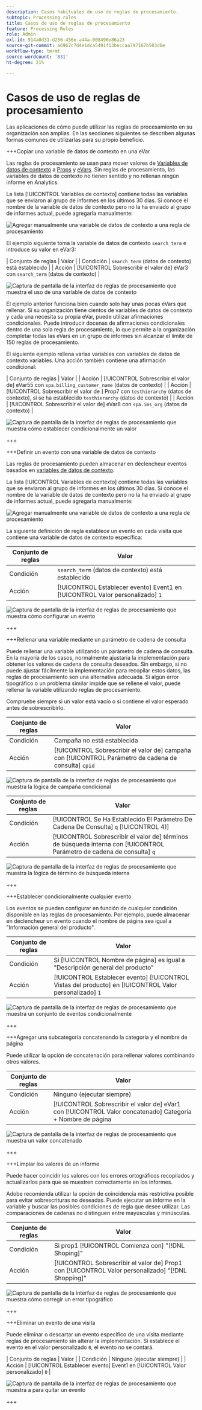 ```yaml
---
description: Casos habituales de uso de reglas de procesamiento.
subtopic: Processing rules
title: Casos de uso de reglas de procesamiento
feature: Processing Rules
role: Admin
exl-id: 914a0d31-d256-456e-a44a-008490e86a23
source-git-commit: a6967c7d4e1dca5491f13beccaa797167b503d6e
workflow-type: tm+mt
source-wordcount: '831'
ht-degree: 21%

---
```


# Casos de uso de reglas de procesamiento

Las aplicaciones de cómo puede utilizar las reglas de procesamiento en su organización son amplias. En las secciones siguientes se describen algunas formas comunes de utilizarlas para su propio beneficio.

+++Copiar una variable de datos de contexto en una eVar

Las reglas de procesamiento se usan para mover valores de [Variables de datos de contexto](/help/implement/vars/page-vars/contextdata.md) a [Props](/help/components/dimensions/prop.md) y [eVars](/help/components/dimensions/evar.md). Sin reglas de procesamiento, las variables de datos de contexto no tienen sentido y no rellenan ningún informe en Analytics.

La lista [!UICONTROL Variables de contexto] contiene todas las variables que se enviaron al grupo de informes en los últimos 30 días. Si conoce el nombre de la variable de datos de contexto pero no la ha enviado al grupo de informes actual, puede agregarla manualmente:

![Agregar manualmente una variable de datos de contexto a una regla de procesamiento](assets/add-context-variable.png)

El ejemplo siguiente toma la variable de datos de contexto `search_term` e introduce su valor en eVar3:

| Conjunto de reglas | Valor |
| Condición | `search_term` (datos de contexto) está establecido |
| Acción | [!UICONTROL Sobrescribir el valor de] eVar3 con `search_term` (datos de contexto) |

![Captura de pantalla de la interfaz de reglas de procesamiento que muestra el uso de una variable de datos de contexto](assets/set-context-data.png)

El ejemplo anterior funciona bien cuando solo hay unas pocas eVars que rellenar. Si su organización tiene cientos de variables de datos de contexto y cada una necesita su propia eVar, puede utilizar afirmaciones condicionales. Puede introducir docenas de afirmaciones condicionales dentro de una sola regla de procesamiento, lo que permite a la organización completar todas las eVars en un grupo de informes sin alcanzar el límite de 150 reglas de procesamiento.

El siguiente ejemplo rellena varias variables con variables de datos de contexto variables. Una acción también contiene una afirmación condicional:

| Conjunto de reglas | Valor |
| Acción | [!UICONTROL Sobrescribir el valor de] eVar55 con `spa.billing_customer_name` (datos de contexto) |
| Acción | [!UICONTROL Sobrescribir el valor de ] Prop7 con `testhierarchy` (datos de contexto), si se ha establecido `testhierarchy` (datos de contexto) |
| Acción | [!UICONTROL Sobrescribir el valor de] eVar8 con `spa.ims_org` (datos de contexto) |

![Captura de pantalla de la interfaz de reglas de procesamiento que muestra cómo establecer condicionalmente un valor](assets/add-conditional.png)

+++

+++Definir un evento con una variable de datos de contexto

Las reglas de procesamiento pueden almacenar en déclencheur eventos basados en [variables de datos de contexto](/help/implement/vars/page-vars/contextdata.md).

La lista [!UICONTROL Variables de contexto] contiene todas las variables que se enviaron al grupo de informes en los últimos 30 días. Si conoce el nombre de la variable de datos de contexto pero no la ha enviado al grupo de informes actual, puede agregarla manualmente:

![Agregar manualmente una variable de datos de contexto a una regla de procesamiento](assets/add-context-variable.png)

La siguiente definición de regla establece un evento en cada visita que contiene una variable de datos de contexto específica:

| Conjunto de reglas | Valor |
| --- | --- |
| Condición | `search_term` (datos de contexto) está establecido |
| Acción | [!UICONTROL Establecer evento] Event1 en [!UICONTROL Valor personalizado] `1` |

![Captura de pantalla de la interfaz de reglas de procesamiento que muestra cómo configurar un evento](assets/processing_rule_set_event.png)

+++

+++Rellenar una variable mediante un parámetro de cadena de consulta

Puede rellenar una variable utilizando un parámetro de cadena de consulta. En la mayoría de los casos, normalmente ajustaría la implementación para obtener los valores de cadena de consulta deseados. Sin embargo, si no puede ajustar fácilmente la implementación para recopilar estos datos, las reglas de procesamiento son una alternativa adecuada. Si algún error tipográfico o un problema similar impide que se rellene el valor, puede rellenar la variable utilizando reglas de procesamiento.

Compruebe siempre si un valor está vacío o si contiene el valor esperado antes de sobrescribirlo.

| Conjunto de reglas | Valor |
| --- | --- |
| Condición | Campaña no está establecida |
| Acción | [!UICONTROL Sobrescribir el valor de] campaña con [!UICONTROL Parámetro de cadena de consulta] `cpid` |

![Captura de pantalla de la interfaz de reglas de procesamiento que muestra la lógica de campaña condicional](assets/set-campaign-conditionally.png)

| Conjunto de reglas | Valor |
| --- | --- |
| Condición | [!UICONTROL Se Ha Establecido El Parámetro De Cadena De Consulta] `q` [!UICONTROL 4}] |
| Acción | [!UICONTROL Sobrescribir el valor de] términos de búsqueda interna con [!UICONTROL Parámetro de cadena de consulta] `q` |

![Captura de pantalla de la interfaz de reglas de procesamiento que muestra la lógica de término de búsqueda interna](assets/populate-internal-search-terms.png)

+++

+++Establecer condicionalmente cualquier evento

Los eventos se pueden configurar en función de cualquier condición disponible en las reglas de procesamiento. Por ejemplo, puede almacenar en déclencheur un evento cuando el nombre de página sea igual a &quot;Información general del producto&quot;.

| Conjunto de reglas | Valor |
| --- | --- |
| Condición | Si [!UICONTROL Nombre de página] es igual a &quot;Descripción general del producto&quot; |
| Acción | [!UICONTROL Establecer evento] [!UICONTROL Vistas del producto] en [!UICONTROL Valor personalizado] `1` |

![Captura de pantalla de la interfaz de reglas de procesamiento que muestra un conjunto de eventos condicionalmente](assets/set-product-view-event.png)

+++

+++Agregar una subcategoría concatenando la categoría y el nombre de página

Puede utilizar la opción de concatenación para rellenar valores combinando otros valores.

| Conjunto de reglas | Valor |
| --- | --- |
| Condición | Ninguno (ejecutar siempre) |
| Acción | [!UICONTROL Sobrescribir el valor de] eVar1 con [!UICONTROL Valor concatenado] Categoría + Nombre de página |

![Captura de pantalla de la interfaz de reglas de procesamiento que muestra un valor concatenado](assets/add-subcategory-using-concat.png)

+++

+++Limpiar los valores de un informe

Puede hacer coincidir los valores con los errores ortográficos recopilados y actualizarlos para que se muestren correctamente en los informes.

Adobe recomienda utilizar la opción de coincidencia más restrictiva posible para evitar sobrescrituras no deseadas. Puede ejecutar un informe en la variable y buscar las posibles condiciones de regla que desee utilizar. Las comparaciones de cadenas no distinguen entre mayúsculas y minúsculas.

| Conjunto de reglas | Valor |
| --- | --- |
| Condición | Si prop1 [!UICONTROL Comienza con] &quot;[!DNL Shoping]&quot; |
| Acción | [!UICONTROL Sobrescribir el valor de] Prop1 con [!UICONTROL Valor personalizado] &quot;[!DNL Shopping]&quot; |

![Captura de pantalla de la interfaz de reglas de procesamiento que muestra cómo corregir un error tipográfico](assets/clean-up-values-in-report.png)

+++

+++Eliminar un evento de una visita

Puede eliminar o descartar un evento específico de una visita mediante reglas de procesamiento sin alterar la implementación. Si establece el evento en el valor personalizado `0`, el evento no se contará.

| Conjunto de reglas | Valor |
| Condición | Ninguno (ejecutar siempre) |
| Acción | [!UICONTROL Establecer evento] Event1 en [!UICONTROL Valor personalizado] `0` |

![Captura de pantalla de la interfaz de reglas de procesamiento que muestra a para quitar un evento](assets/remove_event.png)

+++
